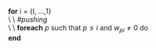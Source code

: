 
**for** i = {l, ...,1} <br>
\ \ *\#pushing* <br>
\ \ **foreach** $p$ such that $p \leq i$ and $w_{pi} \neq 0$ do <br>
**end**
